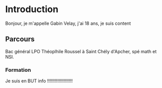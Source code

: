 # Introduction 
Bonjour, je m'appelle Gabin Velay, j'ai 18 ans, je suis content 

## Parcours
Bac général LPO Théoplhile Roussel à Saint Chély d'Apcher, spé math et NSI.

### Formation
Je suis en BUT info !!!!!!!!!!!!!!!!!!!!